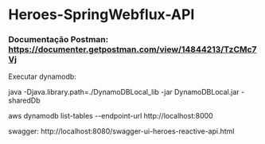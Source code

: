 # Heroes-SpringWebflux-API

### Documentação Postman: https://documenter.getpostman.com/view/14844213/TzCMc7Vj

Executar dynamodb: 

 java -Djava.library.path=./DynamoDBLocal_lib -jar DynamoDBLocal.jar -sharedDb
 
 aws dynamodb list-tables --endpoint-url http://localhost:8000


swagger: http://localhost:8080/swagger-ui-heroes-reactive-api.html
